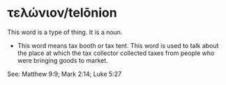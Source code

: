 # τελώνιον/telōnion
This word is a type of thing. It is a noun.
* This word means tax booth or tax tent. This word is used to talk about the place at which the tax collector collected taxes from people who were bringing goods to market.

See: Matthew 9:9; Mark 2:14; Luke 5:27
